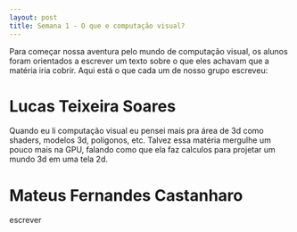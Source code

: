 ```yaml
---
layout: post
title: Semana 1 - O que e computação visual?
---
```


Para começar nossa aventura pelo mundo de computação visual, os alunos foram orientados a escrever um texto sobre o que eles achavam que a matéria iria cobrir. Aqui está o que cada um de nosso grupo escreveu:

# Lucas Teixeira Soares

Quando eu li computação visual eu pensei mais pra área de 3d como shaders, modelos 3d, poligonos, etc.
Talvez essa matéria mergulhe um pouco mais na GPU, falando como que ela faz calculos para projetar
um mundo 3d em uma tela 2d.

# Mateus Fernandes Castanharo

escrever
